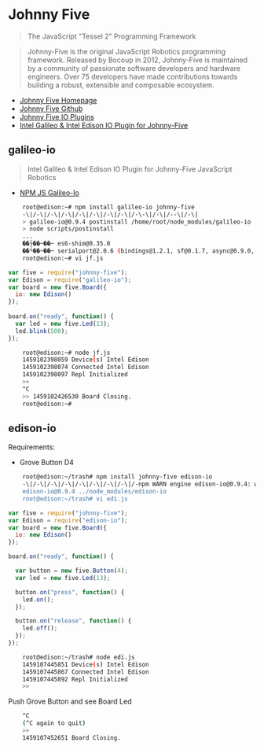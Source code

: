 Johnny Five
==

> The JavaScript "Tessel 2" Programming Framework

> Johnny-Five is the original JavaScript Robotics programming framework. Released by Bocoup in 2012, Johnny-Five is maintained by a community of passionate software developers and hardware engineers. Over 75 developers have made contributions towards building a robust, extensible and composable ecosystem.

- [Johnny Five Homepage](http://johnny-five.io/)
- [Johnny Five Github](https://github.com/rwaldron/johnny-five)
- [Johnny Five IO Plugins](https://github.com/rwaldron/johnny-five#io-plugins)
- [Intel Galileo & Intel Edison IO Plugin for Johnny-Five](https://github.com/rwaldron/galileo-io/)

## galileo-io

> Intel Galileo &amp; Intel Edison IO Plugin for Johnny-Five JavaScript Robotics

- [NPM JS Galileo-Io](https://www.npmjs.com/package/galileo-io)

```sh
    root@edison:~# npm install galileo-io johnny-five
    -\|/-\|/-\|/-\|/-\|/-\|/-\|/-\|/-\-\|/-\|/--\|/-\|
    > galileo-io@0.9.4 postinstall /home/root/node_modules/galileo-io
    > node scripts/postinstall
    ...
    ��├��─��─ es6-shim@0.35.0
    ��└��─��─ serialport@2.0.6 (bindings@1.2.1, sf@0.1.7, async@0.9.0, debug@2.2.0, optimist@0.6.1, nan@2.0.9)
    root@edison:~# vi jf.js
```

```js
var five = require("johnny-five");
var Edison = require("galileo-io");
var board = new five.Board({
  io: new Edison()
});
 
board.on("ready", function() {
  var led = new five.Led(13);
  led.blink(500);
});
```

```sh
    root@edison:~# node jf.js
    1459102398059 Device(s) Intel Edison  
    1459102398074 Connected Intel Edison  
    1459102398097 Repl Initialized  
    >> 
    ^C
    >> 1459102426530 Board Closing. 
    root@edison:~# 
```

## edison-io

Requirements:

- Grove Button D4

```sh
    root@edison:~/trash# npm install johnny-five edison-io
    -\|/-\|/-\|/-\|/-\|/-\|/-\|/-\|/-npm WARN engine edison-io@0.9.4: wanted: {"node":"latest"} (current: {"node":"0.10.38",")
    edison-io@0.9.4 ../node_modules/edison-io
    root@edison:~/trash# vi edi.js
```

```js
var five = require("johnny-five");
var Edison = require("edison-io");
var board = new five.Board({
  io: new Edison()
});

board.on("ready", function() {

  var button = new five.Button(4);
  var led = new five.Led(13);

  button.on("press", function() {
    led.on();
  });

  button.on("release", function() {
    led.off();
  });
});
```

```sh
    root@edison:~/trash# node edi.js
    1459107445851 Device(s) Intel Edison  
    1459107445867 Connected Intel Edison  
    1459107445892 Repl Initialized  
    >> 
```

Push Grove Button and see Board Led

```sh
    ^C
    (^C again to quit)
    >> 
    1459107452651 Board Closing.  
```